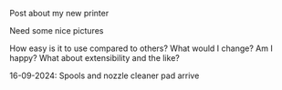 Post about my new printer

Need some nice pictures

How easy is it to use compared to others?
What would I change?
Am I happy?
What about extensibility and the like?

16-09-2024: Spools and nozzle cleaner pad arrive
